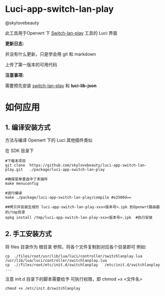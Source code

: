 # Luci-app-switch-lan-play
@skylovebeauty


此工具用于Openwrt 下 [Switch-lan-play](https://github.com/spacemeowx2/switch-lan-play) 工具的 Luci 界面



**更新日志:**

并没有什么更新，只是学会用 git 和 markdown

上传了第一版本的可用代码

**注意事项:**

需要预先安装 [switch-lan-play](https://github.com/spacemeowx2/switch-lan-play) 和  **luci-lib-json**

# 如何应用

## 1. 编译安装方式
方法与编译 Openwrt 下的 Luci 其他插件类似


在 SDK 目录下 

```
#下载本项目
git clone  https://github.com/skylovebeauty/luci-app-switch-lan-play.git   ./package/luci-app-switch-lan-play

#确保菜单里选中了本插件
make menuconfig 

#进行编译
make ./package/luci-app-switch-lan-play/compile #e2500d==  

##拷贝并安装生成的 luci-app-switch-lan-play-xxx<版本号>.ipk 到Openwrt路由器的/tmp目录
opkg install /tmp/luci-app-switch-lan-play-xxx<版本号>.ipk  #执行安装
```

## 2. 手工安装方式

将 files 目录作为 根目录 参照，将各个文件复制到对应各个目录即可
例如:
```
cp  ./files/root/usr/lib/lua/luci/controller/switchlanplay.lua    /usr/lib/lua/luci/controller/switchlanplay.lua
cp  .//files/root/etc/init.d/switchlanplay   /etc/init.d/switchlanplay 
...
```

注意 init.d 目录下的脚本需要给予 可执行权限，即 chmod +x  <文件名>
```
chmod +x /etc/init.d/switchlanplay
```
